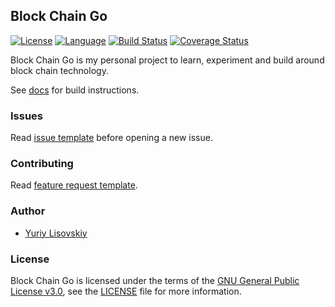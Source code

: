 ## Block Chain Go
[![License](https://img.shields.io/badge/BSD-3--Clause-orange.svg)](LICENSE)
[![Language](https://img.shields.io/badge/Go-1.10-blue.svg)](https://golang.org/)
[![Build Status](https://travis-ci.org/YuriyLisovskiy/blockchain-go.svg?branch=master)](https://travis-ci.org/YuriyLisovskiy/blockchain-go)
[![Coverage Status](https://coveralls.io/repos/github/YuriyLisovskiy/blockchain-go/badge.svg?branch=master)](https://coveralls.io/github/YuriyLisovskiy/blockchain-go?branch=master)

Block Chain Go is my personal project to learn, experiment and build around block chain technology.

See [docs](doc) for build instructions.

### Issues
Read [issue template](.github/ISSUE_TEMPLATE.md) before opening a new issue.

### Contributing
Read [feature request template](.github/FEATURE_REQUEST.md).

### Author
* [Yuriy Lisovskiy](https://github.com/YuriyLisovskiy)

### License
Block Chain Go is licensed under the terms of the [GNU General Public License v3.0](https://opensource.org/licenses/GPL-3.0), see the [LICENSE](LICENSE) file for more information.
